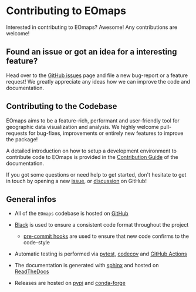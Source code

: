 #

# Contributing to EOmaps

Interested in contributing to EOmaps? Awesome! Any contributions are welcome!

## Found an issue or got an idea for a interesting feature?

Head over to the [GitHub issues](https://github.com/raphaelquast/EOmaps/issues) page and file a new bug-report or a feature request!
We greatly appreciate any ideas how we can improve the code and documentation.

## Contributing to the Codebase

EOmaps aims to be a feature-rich, performant and user-friendly tool for geographic data visualization and analysis. We highly welcome pull-requests for bug-fixes, improvements or entirely new features to improve the package!

A detailed introduction on how to setup a development environment to contribute code to EOmaps is provided in the [Contribution Guide](https://eomaps.readthedocs.io/en/latest/contribute.html) of the documentation.

If you got some questions or need help to get started, don't hesitate to get in touch by opening a new [issue](https://github.com/raphaelquast/EOmaps/issues), or [discussion](https://github.com/raphaelquast/EOmaps/discussions) on GitHub!



## General infos

- All of the `EOmaps` codebase is hosted on [GitHub](https://github.com/)

- [Black](https://github.com/psf/black) is used to ensure a consistent code format throughout the project

  - [pre-commit hooks](https://pre-commit.com/) are used to ensure that new code confirms to the code-style

- Automatic testing is performed via [pytest](https://docs.pytest.org/), [codecov](https://about.codecov.io/) and [GitHub Actions](https://github.com/features/actions)

- The documentation is generated with [sphinx](https://www.sphinx-doc.org/en/master/) and hosted on [ReadTheDocs](https://docs.readthedocs.io)

- Releases are hosted on [pypi](https://pypi.org/project/EOmaps/) and [conda-forge](https://anaconda.org/conda-forge/eomaps)
